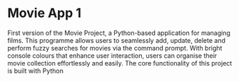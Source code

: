 # Movie App 1

First version of the Movie Project, a Python-based application for managing films. This programme allows users to seamlessly add, update, delete and perform fuzzy searches for movies via the command prompt. With bright console colours that enhance user interaction, users can organise their movie collection effortlessly and easily.
The core functionality of this project is built with Python
